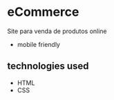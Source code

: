 # eCommerce
Site para venda de produtos online


* mobile friendly

## technologies used
* HTML
* CSS
